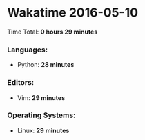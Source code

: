 # Wakatime 2016-05-10

Time Total: **0 hours 29 minutes**

### Languages:
- Python: **28 minutes** 

### Editors:
- Vim: **29 minutes** 

### Operating Systems:
- Linux: **29 minutes** 

